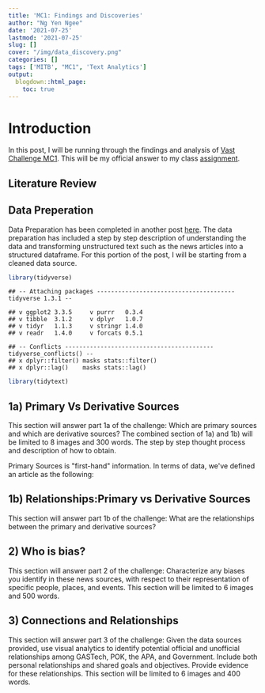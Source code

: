 ```yaml
---
title: 'MC1: Findings and Discoveries'
author: "Ng Yen Ngee"
date: '2021-07-25'
lastmod: '2021-07-25'
slug: []
cover: "/img/data_discovery.png"
categories: []
tags: ['MITB', "MC1", 'Text Analytics']
output:
  blogdown::html_page: 
    toc: true
---
```


# Introduction 
In this post, I will be running through the findings and analysis of [Vast Challenge MC1](https://vast-challenge.github.io/2021/MC1.html). This will be my official answer to my class [assignment](https://isss608.netlify.app/assignment.html). 

## Literature Review 


## Data Preperation
Data Preparation has been completed in another post [here](https://yenngee-dataviz.netlify.app/post/2021-07-11-mc1-data-preperation/). The data preparation has included a step by step description of understanding the data and transforming unstructured text such as the news articles into a structured dataframe. For this portion of the post, I will be starting from a cleaned data source. 


```r
library(tidyverse)
```

```
## -- Attaching packages --------------------------------------- tidyverse 1.3.1 --
```

```
## v ggplot2 3.3.5     v purrr   0.3.4
## v tibble  3.1.2     v dplyr   1.0.7
## v tidyr   1.1.3     v stringr 1.4.0
## v readr   1.4.0     v forcats 0.5.1
```

```
## -- Conflicts ------------------------------------------ tidyverse_conflicts() --
## x dplyr::filter() masks stats::filter()
## x dplyr::lag()    masks stats::lag()
```

```r
library(tidytext)
```

## 1a) Primary Vs Derivative Sources 
This section will answer part 1a of the challenge: Which are primary sources and which are derivative sources?
The combined section of 1a) and 1b) will be limited to 8 images and 300 words. The step by step thought process and description of how to obtain.

Primary Sources is "first-hand" information. In terms of data, we've defined an article as the following: 
 



## 1b) Relationships:Primary vs Derivative Sources
This section will answer part 1b of the challenge: What are the relationships between the primary and derivative sources?



## 2) Who is bias? 
This section will answer part 2 of the challenge: Characterize any biases you identify in these news sources, with respect to their representation of specific people, places, and events. 
This section will be limited to 6 images and 500 words.




## 3) Connections and Relationships 
This section will answer part 3 of the challenge: Given the data sources provided, use visual analytics to identify potential official and unofficial relationships among GASTech, POK, the APA, and Government. Include both personal relationships and shared goals and objectives. Provide evidence for these relationships. 
This section will be limited to 6 images and 400 words.



